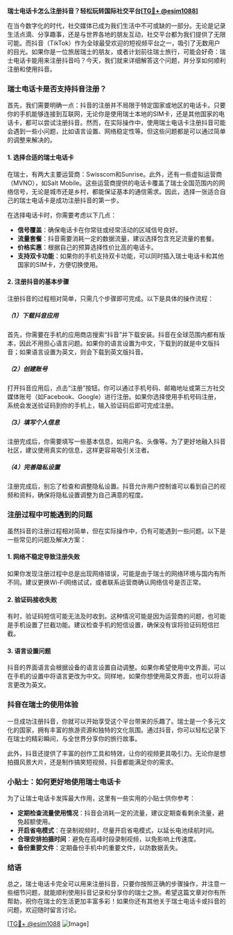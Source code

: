 **瑞士电话卡怎么注册抖音？轻松玩转国际社交平台[[TG💪+ @esim1088](https://t.me/s/esim1088)]**

在当今数字化的时代，社交媒体已成为我们生活中不可或缺的一部分。无论是记录生活点滴、分享趣事，还是与世界各地的朋友互动，社交平台都为我们提供了无限可能。而抖音（TikTok）作为全球最受欢迎的短视频平台之一，吸引了无数用户的目光。如果你是一位旅居瑞士的朋友，或者计划前往瑞士旅行，可能会好奇：瑞士电话卡能用来注册抖音吗？今天，我们就来详细解答这个问题，并分享如何顺利注册和使用抖音。

### 瑞士电话卡是否支持抖音注册？

首先，我们需要明确一点：抖音的注册并不局限于特定国家或地区的电话卡。只要你的手机能够连接到互联网，无论你是使用瑞士本地的SIM卡，还是其他国家的电话卡，都可以尝试注册抖音。然而，在实际操作中，使用瑞士电话卡注册抖音可能会遇到一些小问题，比如语言设置、网络稳定性等。但这些问题都是可以通过简单的调整来解决的。

#### 1. 选择合适的瑞士电话卡

在瑞士，有两大主要运营商：Swisscom和Sunrise。此外，还有一些虚拟运营商（MVNO），如Salt Mobile。这些运营商提供的电话卡覆盖了瑞士全国范围内的网络信号，无论是城市还是乡村，都能保证基本的通信需求。因此，选择一张适合自己的瑞士电话卡是成功注册抖音的第一步。

在选择电话卡时，你需要考虑以下几点：
- **信号覆盖**：确保电话卡在你常驻或经常活动的区域信号良好。
- **流量套餐**：抖音需要消耗一定的数据流量，建议选择包含充足流量的套餐。
- **价格实惠**：根据自己的预算选择性价比高的电话卡。
- **支持双卡功能**：如果你的手机支持双卡功能，可以同时插入瑞士电话卡和其他国家的SIM卡，方便切换使用。

#### 2. 注册抖音的基本步骤

注册抖音的过程相对简单，只需几个步骤即可完成。以下是具体的操作流程：

##### （1）下载抖音应用

首先，你需要在手机的应用商店搜索“抖音”并下载安装。抖音在全球范围内都有版本，因此不用担心语言问题。如果你的语言设置为中文，下载到的就是中文版抖音；如果语言设置为英文，则会下载到英文版抖音。

##### （2）创建账号

打开抖音应用后，点击“注册”按钮。你可以通过手机号码、邮箱地址或第三方社交媒体账号（如Facebook、Google）进行注册。如果你选择使用手机号码注册，系统会发送验证码到你的手机上，输入验证码后即可完成注册。

##### （3）填写个人信息

注册完成后，你需要填写一些基本信息，如用户名、头像等。为了更好地融入抖音社区，建议使用真实的信息，这样更容易吸引关注者。

##### （4）完善隐私设置

注册完成后，别忘了检查和调整隐私设置。抖音允许用户控制谁可以看到自己的视频和资料，确保将隐私设置调整为自己满意的程度。

### 注册过程中可能遇到的问题

虽然抖音的注册过程相对简单，但在实际操作中，仍有可能遇到一些问题。以下是一些常见的问题及解决方案：

#### 1. 网络不稳定导致注册失败

如果你发现注册过程中总是出现网络错误，可能是由于瑞士的网络环境与国内有所不同。建议更换Wi-Fi网络试试，或者联系运营商确认网络信号是否正常。

#### 2. 验证码接收失败

有时，验证码短信可能无法及时收到。这种情况可能是因为运营商的问题，也可能是手机设置了拦截功能。建议检查手机的短信设置，确保没有误将验证码短信拦截。

#### 3. 语言设置问题

抖音的界面语言会根据设备的语言设置自动调整。如果你希望使用中文界面，可以在手机的设置中将语言更改为中文。同样地，如果你想使用英文界面，也可以将语言更改为英文。

### 抖音在瑞士的使用体验

一旦成功注册抖音，你就可以开始享受这个平台带来的乐趣了。瑞士是一个多元文化的国家，拥有丰富的旅游资源和独特的文化氛围。通过抖音，你可以轻松记录下在瑞士的精彩瞬间，与全世界分享你的旅行故事。

此外，抖音还提供了丰富的创作工具和特效，让你的视频更具吸引力。无论你是想拍摄风景大片，还是制作搞笑短视频，抖音都能满足你的需求。

### 小贴士：如何更好地使用瑞士电话卡

为了让瑞士电话卡发挥最大作用，这里有一些实用的小贴士供你参考：

- **定期检查流量使用情况**：抖音会消耗一定的流量，建议定期查看剩余流量，避免超额使用。
- **开启省电模式**：在录制视频时，尽量开启省电模式，以延长电池续航时间。
- **合理安排拍摄时间**：避免在高峰时段录制视频，以免影响上传速度。
- **备份重要文件**：定期备份手机中的重要文件，以防数据丢失。

### 结语

总之，瑞士电话卡完全可以用来注册抖音，只要你按照正确的步骤操作，并注意一些细节问题，就能顺利使用抖音记录和分享你的瑞士之旅。希望这篇文章对你有所帮助，祝你在瑞士的生活更加丰富多彩！如果你还有其他关于瑞士电话卡或抖音的问题，欢迎随时留言讨论。

[[TG💪+ @esim1088](https://t.me/s/esim1088) ![Image](https://i.postimg.cc/4NQfJmqS/Snipaste-2025-05-13-00-14-12.png)]